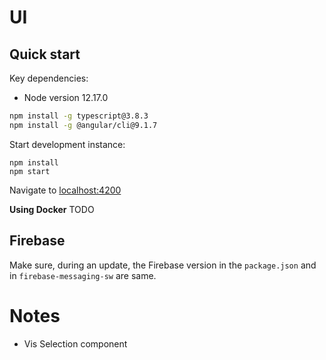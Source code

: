 # UI

## Quick start

Key dependencies:

- Node version 12.17.0
```bash
npm install -g typescript@3.8.3
npm install -g @angular/cli@9.1.7
```

Start development instance:
```
npm install
npm start
```

Navigate to [localhost:4200](localhost:4200)


**Using Docker**
TODO


## Firebase 
Make sure, during an update, the Firebase version in the `package.json` and in `firebase-messaging-sw` are same. 




# Notes

- Vis Selection component
